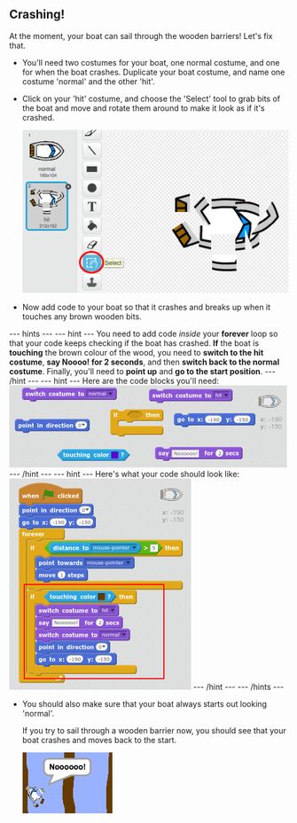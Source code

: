 ## Crashing!

At the moment, your boat can sail through the wooden barriers! Let's fix that.

+ You'll need two costumes for your boat, one normal costume, and one for when the boat crashes. Duplicate your boat costume, and name one costume 'normal' and the other 'hit'.

+ Click on your 'hit' costume, and choose the 'Select' tool to grab bits of the boat and move and rotate them around to make it look as if it's crashed.

	![screenshot](images/boat-hit-costume.png)

+ Now add code to your boat so that it crashes and breaks up when it touches any brown wooden bits.

--- hints ---
--- hint ---
You need to add code _inside_ your __forever__ loop so that your code keeps checking if the boat has crashed. __If__ the boat is __touching__ the brown colour of the wood, you need to __switch to the hit costume__, __say Noooo! for 2 seconds__, and then __switch back to the normal costume__. Finally, you'll need to __point up__ and __go to the start position__.
--- /hint ---
--- hint ---
Here are the code blocks you'll need:
![screenshot](images/boat-hit-blocks.png)
--- /hint ---
--- hint ---
Here's what your code should look like:
![screenshot](images/boat-hit-code.png)
--- /hint ---
--- /hints ---

+ You should also make sure that your boat always starts out looking 'normal'.

	If you try to sail through a wooden barrier now, you should see that your boat crashes and moves back to the start.

	![screenshot](images/boat-crash.png)
